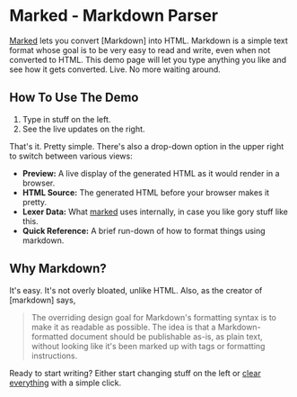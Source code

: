 # Marked - Markdown Parser

[Marked] lets you convert [Markdown] into HTML. Markdown is a simple text format whose goal is to be very easy to read and write, even when not converted to HTML. This demo page will let you type anything you like and see how it gets converted. Live. No more waiting around.

## How To Use The Demo

1.  Type in stuff on the left.
2.  See the live updates on the right.

That's it. Pretty simple. There's also a drop-down option in the upper right to switch between various views:

* **Preview:** A live display of the generated HTML as it would render in a browser.
* **HTML Source:** The generated HTML before your browser makes it pretty.
* **Lexer Data:** What [marked] uses internally, in case you like gory stuff like this.
* **Quick Reference:** A brief run-down of how to format things using markdown.

## Why Markdown?

It's easy. It's not overly bloated, unlike HTML. Also, as the creator of [markdown] says,

> The overriding design goal for Markdown's
> formatting syntax is to make it as readable
> as possible. The idea is that a
> Markdown-formatted document should be
> publishable as-is, as plain text, without
> looking like it's been marked up with tags
> or formatting instructions.

Ready to start writing? Either start changing stuff on the left or
[clear everything](?text=) with a simple click.

[marked]: https://github.com/markedjs/marked/
